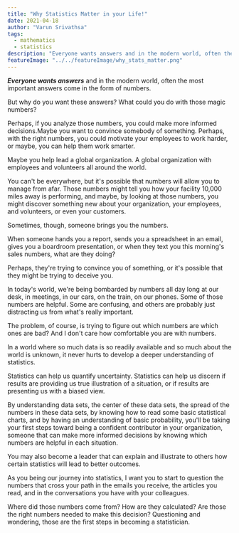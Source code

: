 ```yaml
---
title: "Why Statistics Matter in your Life!"
date: 2021-04-18
author: "Varun Srivathsa"
tags:
  - mathematics
  - statistics
description: "Everyone wants answers and in the modern world, often the most important answers come in the form of numbers. 🔢"
featureImage: "../../featureImage/why_stats_matter.png"
---
```


**_Everyone wants answers_** and in the modern world, often the most important answers come in the form of numbers.

But why do you want these answers? What could you do with those magic numbers?

Perhaps, if you analyze those numbers, you could make more informed decisions.Maybe you want to convince somebody of something. Perhaps, with the right numbers, you could motivate your employees to work harder, or maybe, you can help them work smarter.

Maybe you help lead a global organization. A global organization with employees and volunteers all around the world.

You can't be everywhere, but it's possible that numbers will allow you to manage from afar. Those numbers might tell you how your facility 10,000 miles away is performing, and maybe, by looking at those numbers, you might discover something new about your organization, your employees, and volunteers, or even your customers.

Sometimes, though, someone brings you the numbers.

When someone hands you a report, sends you a spreadsheet in an email, gives you a boardroom presentation, or when they text you this morning's sales numbers, what are they doing?

Perhaps, they're trying to convince you of something, or it's possible that they might be trying to deceive you.

In today's world, we're being bombarded by numbers all day long at our desk, in meetings, in our cars, on the train, on our phones. Some of those numbers are helpful. Some are confusing, and others are probably just distracting us from what's really important.

The problem, of course, is trying to figure out which numbers are which ones are bad? And I don't care how comfortable you are with numbers.

In a world where so much data is so readily available and so much about the world is unknown, it never hurts to develop a deeper understanding of statistics.

Statistics can help us quantify uncertainty. Statistics can help us discern if results are providing us true illustration of a situation, or if results are presenting us with a biased view.

By understanding data sets, the center of these data sets, the spread of the numbers in these data sets, by knowing how to read some basic statistical charts, and by having an understanding of basic probability, you'll be taking your first steps toward being a confident contributor in your organization, someone that can make more informed decisions by knowing which numbers are helpful in each situation.

You may also become a leader that can explain and illustrate to others how certain statistics will lead to better outcomes.

As you being our journey into statistics, I want you to start to question the numbers that cross your path in the emails you receive, the articles you read, and in the conversations you have with your colleagues.

Where did those numbers come from? How are they calculated? Are those the right numbers needed to make this decision? Questioning and wondering, those are the first steps in becoming a statistician.
